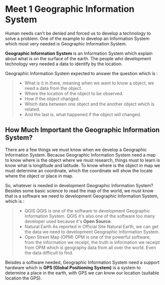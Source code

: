 Meet 1 Geographic Information System
=====================================

Human needs can't be denied and forced us to develop a technology to solve a problem. One of the example to develop an Information System which most very needed is Geographic Information System.

**Geographic Information System** is an Information System which explain about what is on the surface of the earth. The people who development technology very needed a data to identify by the location.

Geographic Information System expected to answer the question which is :
> - What is it in there, meaning when we want to know a object, we need a data from the object.
> - Where the location of the object to be observed.
> - How if the object changed.
> - Which data between one object and the another object which is related.
> - And the last is, what happened if the object will changed.

How Much Important the Geographic Information System?
-----------------------------------------------------

There are a few things we must know when we develop a Geographic Information System. Because Geographic Information System need a map to know where is the object where we must research, things must to learn is know what is longtitude and latitude. To know where is the object in map we must determine an coordinate, which the coordinate will show the locate where the object or place in map.

So, whatever is needed in development Geographic Information System?
Besides some basic science to read the map of the world, we must know that is a software we need to development Geographic Information System, which is :
> - QGIS
QGIS is one of the software to development Geographic Information System. QGIS it's also one of the software too many developer used because it's **Open Source**.
> - Natural Earth
As reported in Official Site Natural Earth, we can get the data we need to development Geographic Information System.
> - Open Street Map (OPM)
OPM is one of the powerful software, from the information we receipt, the truth is information we receipt from OPM which is geography data from all over the world. Even the data difficult to find.

Beisdes a software needed, Geographic Information System need a support hardware which is **GPS (Global Positioning System)** is a system to determine a place in the earth, with GPS we can know our location (suitable location the GPS).